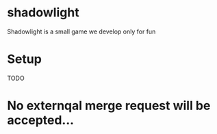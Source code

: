 # shadowlight
Shadowlight is a small game we develop only for fun

# Setup
TODO

# No externqal merge request will be accepted...

